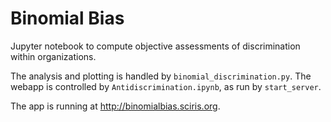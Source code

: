 # Binomial Bias

Jupyter notebook to compute objective assessments of discrimination within organizations.

The analysis and plotting is handled by `binomial_discrimination.py`. The webapp is controlled by `Antidiscrimination.ipynb`, as run by `start_server`.

The app is running at http://binomialbias.sciris.org.